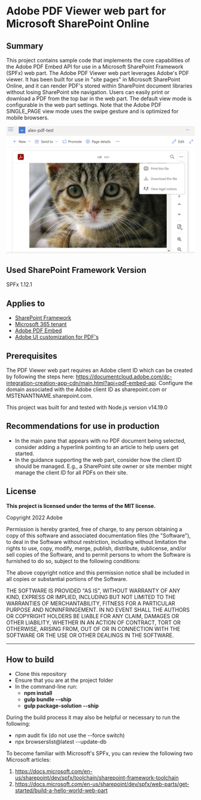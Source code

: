 # Adobe PDF Viewer web part for Microsoft SharePoint Online

## Summary

This project contains sample code that implements the core capabilities of the Adobe PDF Embed API for use in a Microsoft SharePoint Framework (SPFx) web part. The Adobe PDF Viewer web part leverages Adobe's PDF viewer. It has been built for use in "site pages" in Microsoft SharePoint Online, and it can render PDF's stored within SharePoint document libraries without losing SharePoint site navigation. Users can easily print or download a PDF from the top bar in the web part. The default view mode is configurable in the web part settings. Note that the Adobe PDF SINGLE_PAGE view mode uses the swipe gesture and is optimized for mobile browsers. 

![Image of a cat in a PDF document displayed on a SharePoint Online site page](PDF-demo-screenshot.png "Screenshot of PDF Viewer web part on SharePoint Online site page")

## Used SharePoint Framework Version

SPFx 1.12.1

## Applies to

- [SharePoint Framework](https://aka.ms/spfx)
- [Microsoft 365 tenant](https://docs.microsoft.com/en-us/sharepoint/dev/spfx/set-up-your-developer-tenant)
- [Adobe PDF Embed](https://developer.adobe.com/document-services/apis/pdf-embed)
- [Adobe UI customization for PDF's](https://developer.adobe.com/document-services/docs/overview/pdf-embed-api/howtos_ui/)


## Prerequisites

The PDF Viewer web part requires an Adobe client ID which can be created by following the steps here: https://documentcloud.adobe.com/dc-integration-creation-app-cdn/main.html?api=pdf-embed-api. Configure the domain associated with the Adobe client ID as sharepoint.com or MSTENANTNAME.sharepoint.com.

This project was built for and tested with Node.js version v14.19.0


## Recommendations for use in production

- In the main pane that appears with no PDF document being selected, consider adding a hyperlink pointing to an article to help users get started. 
- In the guidance supporting the web part, consider how the client ID should be managed. E.g., a SharePoint site owner or site member might manage the client ID for all PDFs on their site. 


## License

**This project is licensed under the terms of the MIT license.**

Copyright 2022 Adobe

Permission is hereby granted, free of charge, to any person obtaining a copy of this software and associated documentation files (the "Software"), to deal in the Software without restriction, including without limitation the rights to use, copy, modify, merge, publish, distribute, sublicense, and/or sell copies of the Software, and to permit persons to whom the Software is furnished to do so, subject to the following conditions:

The above copyright notice and this permission notice shall be included in all copies or substantial portions of the Software.

THE SOFTWARE IS PROVIDED "AS IS", WITHOUT WARRANTY OF ANY KIND, EXPRESS OR IMPLIED, INCLUDING BUT NOT LIMITED TO THE WARRANTIES OF MERCHANTABILITY, FITNESS FOR A PARTICULAR PURPOSE AND NONINFRINGEMENT. IN NO EVENT SHALL THE AUTHORS OR COPYRIGHT HOLDERS BE LIABLE FOR ANY CLAIM, DAMAGES OR OTHER LIABILITY, WHETHER IN AN ACTION OF CONTRACT, TORT OR OTHERWISE, ARISING FROM, OUT OF OR IN CONNECTION WITH THE SOFTWARE OR THE USE OR OTHER DEALINGS IN THE SOFTWARE.

---

## How to build

- Clone this repository
- Ensure that you are at the project folder
- In the command-line run:
  - **npm install**
  - **gulp bundle --ship**
  - **gulp package-solution --ship**

During the build process it may also be helpful or necessary to run the following:
  - npm audit fix (do not use the --force switch)
  - npx browserslist@latest --update-db

To become familiar with Microsoft's SPFx, you can review the following two Microsoft articles:
  1) https://docs.microsoft.com/en-us/sharepoint/dev/spfx/toolchain/sharepoint-framework-toolchain
  2) https://docs.microsoft.com/en-us/sharepoint/dev/spfx/web-parts/get-started/build-a-hello-world-web-part



